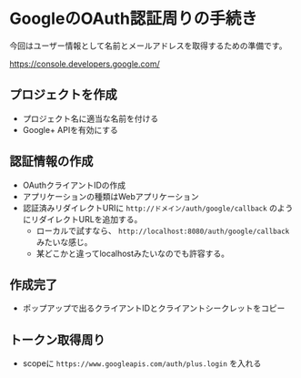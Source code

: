 # GoogleのOAuth認証周りの手続き

今回はユーザー情報として名前とメールアドレスを取得するための準備です。

https://console.developers.google.com/


## プロジェクトを作成

* プロジェクト名に適当な名前を付ける
* Google+ APIを有効にする

## 認証情報の作成

* OAuthクライアントIDの作成
* アプリケーションの種類はWebアプリケーション
* 認証済みリダイレクトURIに `http://ドメイン/auth/google/callback` のようにリダイレクトURLを追加する。
    * ローカルで試すなら、 `http://localhost:8080/auth/google/callback` みたいな感じ。
    * 某どこかと違ってlocalhostみたいなのでも許容する。

## 作成完了

* ポップアップで出るクライアントIDとクライアントシークレットをコピー

## トークン取得周り

* scopeに `https://www.googleapis.com/auth/plus.login` を入れる
